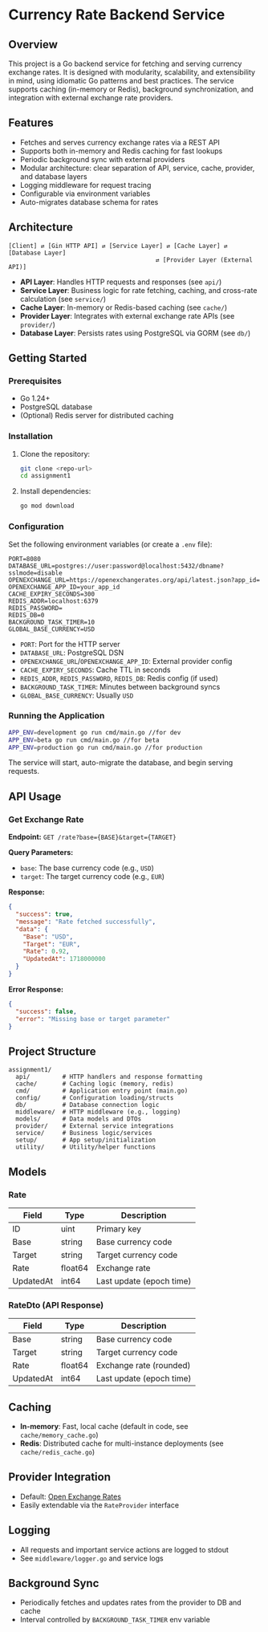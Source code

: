 # Currency Rate Backend Service

## Overview

This project is a Go backend service for fetching and serving currency exchange rates. It is designed with modularity, scalability, and extensibility in mind, using idiomatic Go patterns and best practices. The service supports caching (in-memory or Redis), background synchronization, and integration with external exchange rate providers.

## Features

- Fetches and serves currency exchange rates via a REST API
- Supports both in-memory and Redis caching for fast lookups
- Periodic background sync with external providers
- Modular architecture: clear separation of API, service, cache, provider, and database layers
- Logging middleware for request tracing
- Configurable via environment variables
- Auto-migrates database schema for rates

## Architecture

```
[Client] ⇄ [Gin HTTP API] ⇄ [Service Layer] ⇄ [Cache Layer] ⇄ [Database Layer]
                                         ⇄ [Provider Layer (External API)]
```

- **API Layer**: Handles HTTP requests and responses (see `api/`)
- **Service Layer**: Business logic for rate fetching, caching, and cross-rate calculation (see `service/`)
- **Cache Layer**: In-memory or Redis-based caching (see `cache/`)
- **Provider Layer**: Integrates with external exchange rate APIs (see `provider/`)
- **Database Layer**: Persists rates using PostgreSQL via GORM (see `db/`)

## Getting Started

### Prerequisites
- Go 1.24+
- PostgreSQL database
- (Optional) Redis server for distributed caching

### Installation
1. Clone the repository:
   ```sh
   git clone <repo-url>
   cd assignment1
   ```
2. Install dependencies:
   ```sh
   go mod download
   ```

### Configuration

Set the following environment variables (or create a `.env` file):

```
PORT=8080
DATABASE_URL=postgres://user:password@localhost:5432/dbname?sslmode=disable
OPENEXCHANGE_URL=https://openexchangerates.org/api/latest.json?app_id=
OPENEXCHANGE_APP_ID=your_app_id
CACHE_EXPIRY_SECONDS=300
REDIS_ADDR=localhost:6379
REDIS_PASSWORD=
REDIS_DB=0
BACKGROUND_TASK_TIMER=10
GLOBAL_BASE_CURRENCY=USD
```

- `PORT`: Port for the HTTP server
- `DATABASE_URL`: PostgreSQL DSN
- `OPENEXCHANGE_URL`/`OPENEXCHANGE_APP_ID`: External provider config
- `CACHE_EXPIRY_SECONDS`: Cache TTL in seconds
- `REDIS_ADDR`, `REDIS_PASSWORD`, `REDIS_DB`: Redis config (if used)
- `BACKGROUND_TASK_TIMER`: Minutes between background syncs
- `GLOBAL_BASE_CURRENCY`: Usually `USD`

### Running the Application

```sh
APP_ENV=development go run cmd/main.go //for dev
APP_ENV=beta go run cmd/main.go //for beta
APP_ENV=production go run cmd/main.go //for production
```

The service will start, auto-migrate the database, and begin serving requests.

## API Usage

### Get Exchange Rate

**Endpoint:** `GET /rate?base={BASE}&target={TARGET}`

**Query Parameters:**
- `base`: The base currency code (e.g., `USD`)
- `target`: The target currency code (e.g., `EUR`)

**Response:**
```json
{
  "success": true,
  "message": "Rate fetched successfully",
  "data": {
    "Base": "USD",
    "Target": "EUR",
    "Rate": 0.92,
    "UpdatedAt": 1718000000
  }
}
```

**Error Response:**
```json
{
  "success": false,
  "error": "Missing base or target parameter"
}
```

## Project Structure

```
assignment1/
  api/         # HTTP handlers and response formatting
  cache/       # Caching logic (memory, redis)
  cmd/         # Application entry point (main.go)
  config/      # Configuration loading/structs
  db/          # Database connection logic
  middleware/  # HTTP middleware (e.g., logging)
  models/      # Data models and DTOs
  provider/    # External service integrations
  service/     # Business logic/services
  setup/       # App setup/initialization
  utility/     # Utility/helper functions
```

## Models

### Rate
| Field     | Type    | Description                |
|-----------|---------|----------------------------|
| ID        | uint    | Primary key                |
| Base      | string  | Base currency code         |
| Target    | string  | Target currency code       |
| Rate      | float64 | Exchange rate              |
| UpdatedAt | int64   | Last update (epoch time)   |

### RateDto (API Response)
| Field     | Type    | Description                |
|-----------|---------|----------------------------|
| Base      | string  | Base currency code         |
| Target    | string  | Target currency code       |
| Rate      | float64 | Exchange rate (rounded)    |
| UpdatedAt | int64   | Last update (epoch time)   |

## Caching
- **In-memory**: Fast, local cache (default in code, see `cache/memory_cache.go`)
- **Redis**: Distributed cache for multi-instance deployments (see `cache/redis_cache.go`)

## Provider Integration
- Default: [Open Exchange Rates](https://openexchangerates.org/)
- Easily extendable via the `RateProvider` interface

## Logging
- All requests and important service actions are logged to stdout
- See `middleware/logger.go` and service logs

## Background Sync
- Periodically fetches and updates rates from the provider to DB and cache
- Interval controlled by `BACKGROUND_TASK_TIMER` env variable